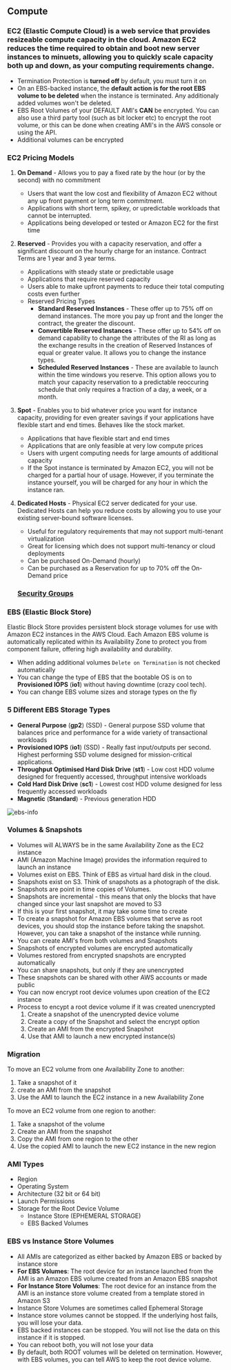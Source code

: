 ## Compute

### EC2 (Elastic Compute Cloud) is a web service that provides resizeable compute capacity in the cloud. Amazon EC2 reduces the time required to obtain and boot new server instances to minuets, allowing you to quickly scale capacity both up and down, as your computing requirements change.

- Termination Protection is **turned off** by default, you must turn it on
- On an EBS-backed instance, the **default action is for the root EBS volume to be deleted** when the instance is terminated. Any additionaly added volumes won't be deleted.
- EBS Root Volumes of your DEFAULT AMI's **CAN** be encrypted. You can also use a third party tool (such as bit locker etc) to encrypt the root volume, or this can be done when creating AMI's in the AWS console or using the API.
- Additional volumes can be encrypted

### EC2 Pricing Models
1. **On Demand** - Allows you to pay a fixed rate by the hour (or by the second) with no commitment
    - Users that want the low cost and flexibility of Amazon EC2 without any up front payment or long term commitment.
    - Applications with short term, spikey, or upredictable workloads that cannot be interrupted.
    - Applications being developed or tested or Amazon EC2 for the first time
2. **Reserved** - Provides you with a capacity reservation, and offer a significant discount on the hourly charge for an instance. Contract Terms are 1 year and 3 year terms.
    - Applications with steady state or predictable usage
    - Applications that require reserved capacity
    - Users able to make upfront payments to reduce their total computing costs even further
    - Reserved Pricing Types
      - **Standard Reserved Instances** - These offer up to 75% off on demand instances. The more you pay up front and the longer the contract, the greater the discount.
      - **Convertible Reserved Instances** - These offer up to 54% off on demand capability to change the attributes of the RI as long as the exchange results in the creation of Reserved Instances of equal or greater value. It allows you to change the instance types.
      - **Scheduled Reserved Instances** - These are available to launch within the time windows you reserve. This option allows you to match your capacity reservation to a predictable reoccuring schedule that only requires a fraction of a day, a week, or a month.
3. **Spot** - Enables you to bid whatever price you want for instance capacity, providing for even greater savings if your applications have flexible start and end times. Behaves like the stock market.
    - Applications that have flexible start and end times
    - Applications that are only feasible at very low compute prices
    - Users with urgent computing needs for large amounts of additional capacity
    - If the Spot instance is terminated by Amazon EC2, you will not be charged for a partial hour of usage. However, if you terminate the instance yourself, you will be charged for any hour in which the instance ran.
4. **Dedicated Hosts** - Physical EC2 server dedicated for your use. Dedicated Hosts can help you reduce costs by allowing you to use your existing server-bound software licenses.
    - Useful for regulatory requirements that may not support multi-tenant virtualization
    - Great for licensing which does not support multi-tenancy or cloud deployments
    - Can be purchased On-Demand (hourly)
    - Can be purchased as a Reservation for up to 70% off the On-Demand price

    ### [Security Groups](https://github.com/cujarrett/learning-aws/blob/master/aws-certified-solutions-architect%E2%80%93associate/security-identity-compliance.md#security-groups)

### EBS (Elastic Block Store)
Elastic Block Store provides persistent block storage volumes for use with Amazon EC2 instances in the AWS Cloud. Each Amazon EBS volume is automatically replicated within its Availability Zone to protect you from component failure, offering high availability and durability.

- When adding additional volumes `Delete on Termination` is not checked automatically
- You can change the type of EBS that the bootable OS is on to **Provisioned IOPS** (**io1**) without having downtime (crazy cool tech).
- You can change EBS volume sizes and storage types on the fly

### 5 Different EBS Storage Types
- **General Purpose** (**gp2**) (SSD) - General purpose SSD volume that balances price and performance for a wide variety of transactional workloads
- **Provisioned IOPS** (**io1**) (SSD) - Really fast input/outputs per second. Highest performing SSD volume designed for mission-critical applications.
- **Throughput Optimised Hard Disk Drive** (**st1**) - Low cost HDD volume designed for frequently accessed, throughput intensive workloads
- **Cold Hard Disk Drive** (**sc1**) - Lowest cost HDD volume designed for less frequently accessed workloads
- **Magnetic** (**Standard**) - Previous generation HDD

![ebs-info](https://user-images.githubusercontent.com/16245634/69844985-3bda8f00-1234-11ea-9736-f6b99fd13ef6.png)

### Volumes & Snapshots
- Volumes will ALWAYS be in the same Availability Zone as the EC2 instance
- AMI (Amazon Machine Image) provides the information required to launch an instance
- Volumes exist on EBS. Think of EBS as virtual hard disk in the cloud.
- Snapshots exist on S3. Think of snapshots as a photograph of the disk.
- Snapshots are point in time copies of Volumes.
- Snapshots are incremental - this means that only the blocks that have changed since your last snapshot are moved to S3
- If this is your first snapshot, it may take some time to create
- To create a snapshot for Amazon EBS volumes that serve as root devices, you should stop the instance before taking the snapshot. However, you can take a snapshot of the instance while running.
- You can create AMI's from both volumes and Snapshots
- Snapshots of encrypted volumes are encrypted automatically
- Volumes restored from encrypted snapshots are encrypted automatically
- You can share snapshots, but only if they are unencrypted
- These snapshots can be shared with other AWS accounts or made public
- You can now encrypt root device volumes upon creation of the EC2 instance
- Process to encypt a root device volume if it was created unencrypted
  1. Create a snapshot of the unencrypted device volume
  2. Create a copy of the Snapshot and select the encrypt option
  3. Create an AMI from the encrypted Snapshot
  4. Use that AMI to launch a new encrypted instance(s)

### Migration
To move an EC2 volume from one Availability Zone to another:
1. Take a snapshot of it
2. create an AMI from the snapshot
3. Use the AMI to launch the EC2 instance in a new Availability Zone

To move an EC2 volume from one region to another:
1. Take a snapshot of the volume
2. Create an AMI from the snapshot
3. Copy the AMI from one region to the other
4. Use the copied AMI to launch the new EC2 instance in the new region

### AMI Types
- Region
- Operating System
- Architecture (32 bit or 64 bit)
- Launch Permissions
- Storage for the Root Device Volume
  - Instance Store (EPHEMERAL STORAGE)
  - EBS Backed Volumes

### EBS vs Instance Store Volumes
- All AMIs are categorized as either backed by Amazon EBS or backed by instance store
- **For EBS Volumes**: The root device for an instance launched from the AMI is an Amazon EBS volume created from an Amazon EBS snapshot
- **For Instance Store Volumes**: The root device for an instance from the AMI is an instance store volume created from a template stored in Amazon S3
- Instance Store Volumes are sometimes called Ephemeral Storage
- Instance store volumes cannot be stopped. If the underlying host fails, you will lose your data.
- EBS backed instances can be stopped. You will not lise the data on this instance if it is stopped.
- You can reboot both, you will not lose your data
- By default, both ROOT volumes will be deleted on termination. However, with EBS volumes, you can tell AWS to keep the root device volume.

